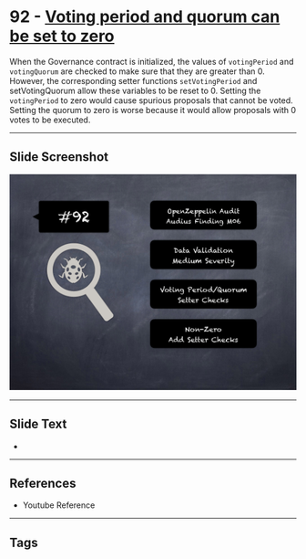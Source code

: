 
# 92 - [Voting period and quorum can be set to zero](./Voting%20period%20and%20quorum%20can%20be%20set%20to%20zero.md)

 When the Governance contract is initialized, the values of `votingPeriod` and `votingQuorum` are checked to make sure that they are greater than 0. However, the corresponding setter functions `setVotingPeriod` and setVotingQuorum allow these variables to be reset to 0. Setting the `votingPeriod` to zero would cause spurious proposals that cannot be voted. Setting the quorum to zero is worse because it would allow proposals with 0 votes to be executed.


___
## Slide Screenshot
![092.png](../../images/7.%20Audit%20Findings%20101/092.png)
___
## Slide Text
- 
___
## References
- Youtube Reference
___
## Tags
